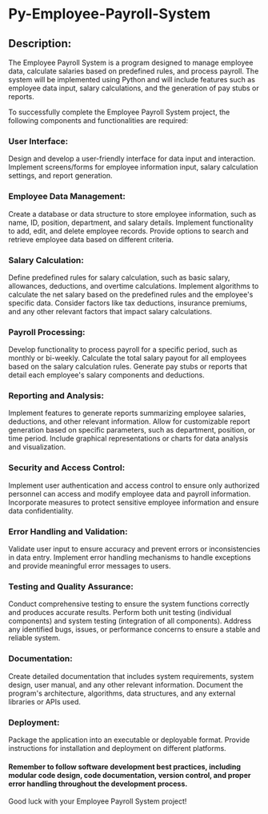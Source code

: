 # Py-Employee-Payroll-System
## Description:
The Employee Payroll System is a program designed to manage employee data, calculate salaries based on predefined rules, and process payroll. The system will be implemented using Python and will include features such as employee data input, salary calculations, and the generation of pay stubs or reports.

To successfully complete the Employee Payroll System project, the following components and functionalities are required:

### User Interface:

Design and develop a user-friendly interface for data input and interaction.
Implement screens/forms for employee information input, salary calculation settings, and report generation.
### Employee Data Management:

Create a database or data structure to store employee information, such as name, ID, position, department, and salary details.
Implement functionality to add, edit, and delete employee records.
Provide options to search and retrieve employee data based on different criteria.
### Salary Calculation:

Define predefined rules for salary calculation, such as basic salary, allowances, deductions, and overtime calculations.
Implement algorithms to calculate the net salary based on the predefined rules and the employee's specific data.
Consider factors like tax deductions, insurance premiums, and any other relevant factors that impact salary calculations.
### Payroll Processing:

Develop functionality to process payroll for a specific period, such as monthly or bi-weekly.
Calculate the total salary payout for all employees based on the salary calculation rules.
Generate pay stubs or reports that detail each employee's salary components and deductions.
### Reporting and Analysis:

Implement features to generate reports summarizing employee salaries, deductions, and other relevant information.
Allow for customizable report generation based on specific parameters, such as department, position, or time period.
Include graphical representations or charts for data analysis and visualization.
### Security and Access Control:

Implement user authentication and access control to ensure only authorized personnel can access and modify employee data and payroll information.
Incorporate measures to protect sensitive employee information and ensure data confidentiality.
### Error Handling and Validation:

Validate user input to ensure accuracy and prevent errors or inconsistencies in data entry.
Implement error handling mechanisms to handle exceptions and provide meaningful error messages to users.
### Testing and Quality Assurance:

Conduct comprehensive testing to ensure the system functions correctly and produces accurate results.
Perform both unit testing (individual components) and system testing (integration of all components).
Address any identified bugs, issues, or performance concerns to ensure a stable and reliable system.
### Documentation:

Create detailed documentation that includes system requirements, system design, user manual, and any other relevant information.
Document the program's architecture, algorithms, data structures, and any external libraries or APIs used.
### Deployment:

Package the application into an executable or deployable format.
Provide instructions for installation and deployment on different platforms.


#### Remember to follow software development best practices, including modular code design, code documentation, version control, and proper error handling throughout the development process.

Good luck with your Employee Payroll System project!
